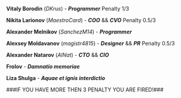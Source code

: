 **Vitaly Borodin**  (*DKrus*) - ***Programmer*** Penalty 1/3

**Nikita Larionov**  (*MaestroCard*) - ***COO*** && ***CVO*** Penalty 0.5/3
 
**Alexander Melnikov**  (*SanchezM14*) - ***Programmer***

**Alexsey Moldavanov**  (*magistr4815*) - ***Designer*** && ***PR*** Penalty 0.5/3

**Alexander Natarov**  (*AlNat*) - ***CTO*** && ***CIO***

**Frolov** - ***Damnatio memoriae***

**Liza Shulga** - ***Aquae et ignis interdictio***

###IF YOU HAVE MORE THEN 3 PENALTY YOU ARE FIRED!###
